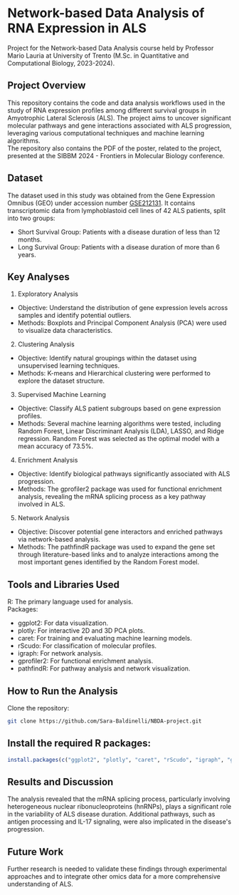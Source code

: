 # Network-based Data Analysis of RNA Expression in ALS
Project for the Network-based Data Analysis course held by Professor Mario Lauria at University of Trento (M.Sc. in Quantitative and Computational Biology, 2023-2024).

## Project Overview
This repository contains the code and data analysis workflows used in the study of RNA expression profiles among different survival groups in Amyotrophic Lateral Sclerosis (ALS). The project aims to uncover significant molecular pathways and gene interactions associated with ALS progression, leveraging various computational techniques and machine learning algorithms. \
The repository also contains the PDF of the poster, related to the project, presented at the SIBBM 2024 - Frontiers in Molecular Biology conference.

## Dataset
The dataset used in this study was obtained from the Gene Expression Omnibus (GEO) under accession number [GSE212131](https://www.ncbi.nlm.nih.gov/geo/query/acc.cgi?acc=GSE212131). It contains transcriptomic data from lymphoblastoid cell lines of 42 ALS patients, split into two groups:
- Short Survival Group: Patients with a disease duration of less than 12 months.
- Long Survival Group: Patients with a disease duration of more than 6 years.

## Key Analyses
1. Exploratory Analysis
- Objective: Understand the distribution of gene expression levels across samples and identify potential outliers.
- Methods: Boxplots and Principal Component Analysis (PCA) were used to visualize data characteristics.
2. Clustering Analysis
- Objective: Identify natural groupings within the dataset using unsupervised learning techniques.
- Methods: K-means and Hierarchical clustering were performed to explore the dataset structure.
3. Supervised Machine Learning
- Objective: Classify ALS patient subgroups based on gene expression profiles.
- Methods: Several machine learning algorithms were tested, including Random Forest, Linear Discriminant Analysis (LDA), LASSO, and Ridge regression. Random Forest was selected as the optimal model with a mean accuracy of 73.5%.
4. Enrichment Analysis
- Objective: Identify biological pathways significantly associated with ALS progression.
- Methods: The gprofiler2 package was used for functional enrichment analysis, revealing the mRNA splicing process as a key pathway involved in ALS.
5. Network Analysis
- Objective: Discover potential gene interactors and enriched pathways via network-based analysis.
- Methods: The pathfindR package was used to expand the gene set through literature-based links and to analyze interactions among the most important genes identified by the Random Forest model.

## Tools and Libraries Used
R: The primary language used for analysis. \
Packages:
- ggplot2: For data visualization.
- plotly: For interactive 2D and 3D PCA plots.
- caret: For training and evaluating machine learning models.
- rScudo: For classification of molecular profiles.
- igraph: For network analysis.
- gprofiler2: For functional enrichment analysis.
- pathfindR: For pathway analysis and network visualization.

## How to Run the Analysis
Clone the repository:
``` bash
git clone https://github.com/Sara-Baldinelli/NBDA-project.git
```
## Install the required R packages:
``` r
install.packages(c("ggplot2", "plotly", "caret", "rScudo", "igraph", "gprofiler2", "pathfindR"))
```
## Results and Discussion
The analysis revealed that the mRNA splicing process, particularly involving heterogeneous nuclear ribonucleoproteins (hnRNPs), plays a significant role in the variability of ALS disease duration. Additional pathways, such as antigen processing and IL-17 signaling, were also implicated in the disease's progression.

## Future Work
Further research is needed to validate these findings through experimental approaches and to integrate other omics data for a more comprehensive understanding of ALS.
